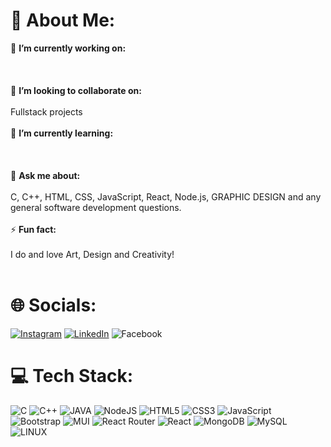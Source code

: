 # 💫 About Me:
🔭 **I’m currently working on:**  
<br>
<br><br>👯 **I’m looking to collaborate on:**  
<br>Fullstack projects<br><br>
🌱 **I’m currently learning:**  
<br>
<br><br>💬 **Ask me about:**  
<br>C, C++, HTML, CSS, JavaScript, React, Node.js, GRAPHIC DESIGN and any general software development questions.
<br><br>⚡ **Fun fact:**  
<br>I do and love Art, Design  and Creativity!
<br><br>


# 🌐 Socials:
[![Instagram](https://img.shields.io/badge/Instagram-%23E4405F.svg?logo=Instagram&logoColor=white)](https://instagram.com/hardik.181) 
[![LinkedIn](https://img.shields.io/badge/LinkedIn-%230077B5.svg?logo=linkedin&logoColor=white)](https://linkedin.com/in/) 
![Facebook](https://img.shields.io/badge/-facebook-blue?logo=facebook&logoColor=white)


# 💻 Tech Stack:
![C](https://img.shields.io/badge/C-04364A?style=for-the-badge&logo=cpp&logoColor=white)
![C++](https://img.shields.io/badge/C++-176B87?style=for-the-badge&logo=cpp&logoColor=white)
![JAVA](https://img.shields.io/badge/JAVA-CA4245?style=for-the-badge&logoColor=white)
![NodeJS](https://img.shields.io/badge/node.js-6DA55F?style=for-the-badge&logo=node.js&logoColor=white) 
![HTML5](https://img.shields.io/badge/-HTML5-black?style=for-the-badge&logo=html5&logoColor=yellow)
![CSS3](https://img.shields.io/badge/css3-%231572B6.svg?style=for-the-badge&logo=css3&logoColor=white) 
![JavaScript](https://img.shields.io/badge/javascript-%23323330.svg?style=for-the-badge&logo=javascript&logoColor=%23F7DF1E)   
![Bootstrap](https://img.shields.io/badge/bootstrap-%23563D7C.svg?style=for-the-badge&logo=bootstrap&logoColor=white) 
![MUI](https://img.shields.io/badge/MUI-%230081CB.svg?style=for-the-badge&logo=material-ui&logoColor=white) 
![React Router](https://img.shields.io/badge/React_Router-CA4245?style=for-the-badge&logo=react-router&logoColor=white) 
![React](https://img.shields.io/badge/react-%2320232a.svg?style=for-the-badge&logo=react&logoColor=%2361DAFB) 
![MongoDB](https://img.shields.io/badge/MongoDB-%234ea94b.svg?style=for-the-badge&logo=mongodb&logoColor=white) 
![MySQL](https://img.shields.io/badge/mysql-%2300f.svg?style=for-the-badge&logo=mysql&logoColor=white)  
![LINUX](https://img.shields.io/badge/Linux-FCC624?style=for-the-badge&logo=linux&logoColor=black) 


<!-- Proudly created with GPRM ( https://gprm.itsvg.in ) 
# 📊 GitHub Stats:
![](https://github-readme-stats.vercel.app/api?username=nwaliaez&theme=dark&hide_border=false&include_all_commits=false&count_private=false)<br/>
![](https://github-readme-streak-stats.herokuapp.com/?user=nwaliaez&theme=dark&hide_border=false)<br/>
![](https://github-readme-stats.vercel.app/api/top-langs/?username=nwaliaez&theme=dark&hide_border=false&include_all_commits=false&count_private=false&layout=compact)

### 🔝 Top Contributed Repo
![](https://github-contributor-stats.vercel.app/api?username=nwaliaez&limit=5&theme=tokyonight&combine_all_yearly_contributions=true)

---
[![](https://visitcount.itsvg.in/api?id=nwaliaez&icon=0&color=0)](https://visitcount.itsvg.in)
-->
